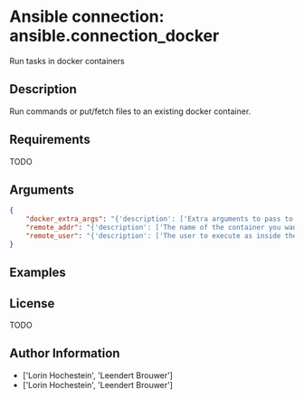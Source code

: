 # Ansible connection: ansible.connection_docker


Run tasks in docker containers

## Description

Run commands or put/fetch files to an existing docker container.

## Requirements

TODO

## Arguments

``` json
{
    "docker_extra_args": "{'description': ['Extra arguments to pass to the docker command line'], 'default': ''}",
    "remote_addr": "{'description': ['The name of the container you want to access.'], 'default': 'inventory_hostname', 'vars': [{'name': 'ansible_host'}, {'name': 'ansible_docker_host'}]}",
    "remote_user": "{'description': ['The user to execute as inside the container'], 'default': "The set user as per docker's configuration", 'vars': [{'name': 'ansible_user'}, {'name': 'ansible_docker4_user'}]}",
}
```

## Examples



## License

TODO

## Author Information
  - ['Lorin Hochestein', 'Leendert Brouwer']
  - ['Lorin Hochestein', 'Leendert Brouwer']
